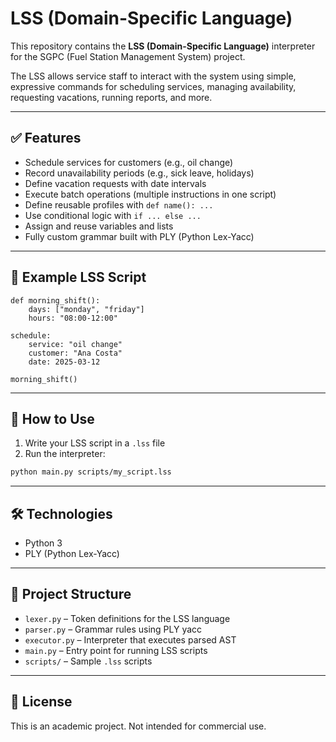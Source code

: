 # LSS (Domain-Specific Language) 

This repository contains the **LSS (Domain-Specific Language)** interpreter for the SGPC (Fuel Station Management System) project.

The LSS allows service staff to interact with the system using simple, expressive commands for scheduling services, managing availability, requesting vacations, running reports, and more.

---

## ✅ Features

- Schedule services for customers (e.g., oil change)
- Record unavailability periods (e.g., sick leave, holidays)
- Define vacation requests with date intervals
- Execute batch operations (multiple instructions in one script)
- Define reusable profiles with `def name(): ...`
- Use conditional logic with `if ... else ...`
- Assign and reuse variables and lists
- Fully custom grammar built with PLY (Python Lex-Yacc)

---

## 📄 Example LSS Script

```lss
def morning_shift():
    days: ["monday", "friday"]
    hours: "08:00-12:00"

schedule:
    service: "oil change"
    customer: "Ana Costa"
    date: 2025-03-12

morning_shift()
```

---

## 🚀 How to Use

1. Write your LSS script in a `.lss` file
2. Run the interpreter:

```bash
python main.py scripts/my_script.lss
```

---


## 🛠 Technologies

- Python 3
- PLY (Python Lex-Yacc)

---

## 📁 Project Structure

- `lexer.py` – Token definitions for the LSS language
- `parser.py` – Grammar rules using PLY yacc
- `executor.py` – Interpreter that executes parsed AST
- `main.py` – Entry point for running LSS scripts
- `scripts/` – Sample `.lss` scripts

---

## 📜 License

This is an academic project. Not intended for commercial use.